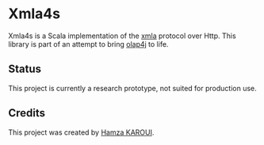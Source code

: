 # Xmla4s
Xmla4s is a Scala implementation of the [xmla](https://en.wikipedia.org/wiki/XML_for_Analysis) protocol over Http.
This library is part of an attempt to bring [olap4j](https://github.com/olap4j/olap4j) to life.

## Status
This project is currently a research prototype, not suited for production use.

## Credits
This project was created by [Hamza KAROUI](https://sharek.dev/about).